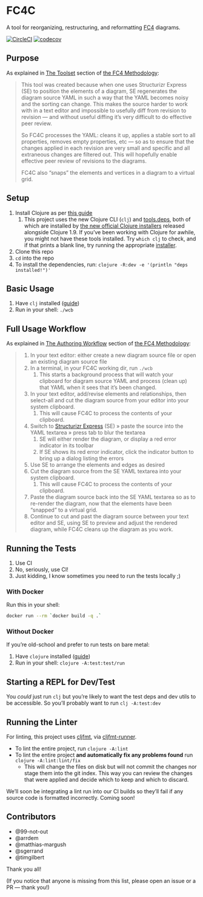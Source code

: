 # FC4C

A tool for reorganizing, restructuring, and reformatting
[FC4](https://fundingcircle.github.io/fc4-framework/) diagrams.

[![CircleCI](https://circleci.com/gh/FundingCircle/fc4c.svg?style=shield)](https://circleci.com/gh/FundingCircle/fc4c)
[![codecov](https://codecov.io/gh/FundingCircle/fc4c/branch/master/graph/badge.svg)](https://codecov.io/gh/FundingCircle/fc4c)

## Purpose

As explained in
[The Toolset](https://fundingcircle.github.io/fc4-framework/methodology/toolset.html) section of
[the FC4 Methodology](https://fundingcircle.github.io/fc4-framework/methodology/):

> This tool was created because when one uses Structurizr Express (SE) to position the elements of a diagram, SE regenerates the diagram source YAML in such a way that the YAML becomes noisy and the sorting can change. This makes the source harder to work with in a text editor and impossible to usefully diff from revision to revision — and without useful diffing it’s very difficult to do effective peer review.
>
> So FC4C processes the YAML: cleans it up, applies a stable sort to all properties, removes empty properties, etc — so as to ensure that the changes applied in each revision are very small and specific and all extraneous changes are filtered out. This will hopefully enable effective peer review of revisions to the diagrams.
>
> FC4C also “snaps” the elements and vertices in a diagram to a virtual grid.

## Setup

1. Install Clojure as per [this guide](https://clojure.org/guides/getting_started)
   1. This project uses the new Clojure CLI (`clj`) and
      [tools.deps](https://clojure.org/guides/deps_and_cli), both of which are installed by
      [the new official Clojure installers](https://clojure.org/guides/getting_started#_clojure_installer_and_cli_tools)
      released alongside Clojure 1.9. If you’ve been working with Clojure for awhile, you might
      not have these tools installed. Try `which clj` to check, and if that prints a blank line,
      try running the appropriate
      [installer](https://clojure.org/guides/getting_started#_clojure_installer_and_cli_tools).
2. Clone this repo
3. `cd` into the repo
4. To install the dependencies, run: `clojure -R:dev -e '(println "deps installed!")'`

## Basic Usage

1. Have `clj` installed ([guide](https://clojure.org/guides/getting_started))
1. Run in your shell: `./wcb`

## Full Usage Workflow

As explained in [The Authoring Workflow](https://fundingcircle.github.io/fc4-framework/methodology/authoring_workflow.html) section of
[the FC4 Methodology](https://fundingcircle.github.io/fc4-framework/methodology/):

> 1. In your text editor: either create a new diagram source file or open an existing diagram source file
> 1. In a terminal, in your FC4C working dir, run `./wcb`
>    1. This starts a background process that will watch your clipboard for diagram source YAML and process (clean up) that YAML when it sees that it’s been changed.
> 1. In your text editor, add/revise elements and relationships, then select-all and cut the diagram source from your editor into your system clipboard.
>    1. This will cause FC4C to process the contents of your clipboard.
> 1. Switch to [Structurizr Express](https://structurizr.com/help/express) (SE) » paste the source into the YAML textarea » press tab to blur the textarea
>    1. SE will either render the diagram, or display a red error indicator in its toolbar
>    2. If SE shows its red error indicator, click the indicator button to bring up a dialog listing the errors
> 1. Use SE to arrange the elements and edges as desired
> 1. Cut the diagram source from the SE YAML textarea into your system clipboard.
>    1. This will cause FC4C to process the contents of your clipboard.
> 1. Paste the diagram source back into the SE YAML textarea so as to re-render the diagram, now that the elements have been “snapped” to a virtual grid.
> 1. Continue to cut and past the diagram source between your text editor and SE, using SE to preview and adjust the rendered diagram, while FC4C cleans up the diagram as you work.

## Running the Tests

1. Use CI
2. No, seriously, use CI!
3. Just kidding, I know sometimes you need to run the tests locally ;)

### With Docker

Run this in your shell:

```bash
docker run --rm `docker build -q .`
```

### Without Docker

If you’re old-school and prefer to run tests on bare metal:

1. Have `clojure` installed ([guide](https://clojure.org/guides/getting_started))
1. Run in your shell: `clojure -A:test:test/run`

## Starting a REPL for Dev/Test

You _could_ just run `clj` but you’re likely to want the test deps and dev utils to be accessible.
So you’ll probably want to run `clj -A:test:dev`

## Running the Linter

For linting, this project uses [cljfmt](https://github.com/weavejester/cljfmt),
via [cljfmt-runner](https://github.com/JamesLaverack/cljfmt-runner).

* To lint the entire project, run `clojure -A:lint`
* To lint the entire project **and automatically fix any problems found** run
  `clojure -A:lint:lint/fix`
  * This will change the files on disk but will not commit the changes nor stage
    them into the git index. This way you can review the changes that were
    applied and decide which to keep and which to discard.

We’ll soon be integrating a lint run into our CI builds so they’ll fail if any
source code is formatted incorrectly. Coming soon!

## Contributors

* @99-not-out
* @arrdem
* @matthias-margush
* @sgerrand
* @timgilbert

Thank you all!

(If you notice that anyone is missing from this list, please open an issue or a PR — thank you!)
